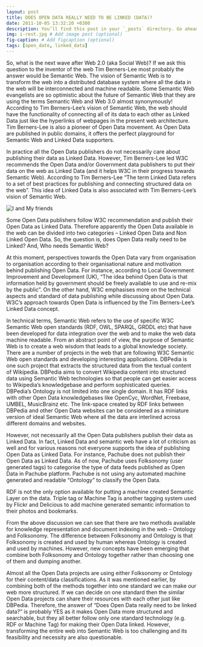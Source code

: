 ```yaml
---
layout: post
title: DOES OPEN DATA REALLY NEED TO BE LINKED (DATA)?
date: 2011-10-05 13:32:20 +0300
description: You’ll find this post in your `_posts` directory. Go ahead and edit it and re-build the site to see your changes. # Add post description (optional)
img: i-rest.jpg # Add image post (optional)
fig-caption: # Add figcaption (optional)
tags: [open_date, linked_data]
---
```

So, what is the next wave after Web 2.0 (aka Social Web)? If we ask this question to the inventor of the web Tim Berners-Lee most probably the answer would be Semantic Web. The vision of Semantic Web is to transform the web into a distributed database system where all the data in the web will be interconnected and machine readable. Some Semantic Web evangelists are so optimistic about the future of Semantic Web that they are using the terms Semantic Web and Web 3.0 almost synonymously! According to Tim Berners-Lee’s vision of Semantic Web, the web should have the functionality of connecting all of its data to each other as Linked Data just like the hyperlinks of webpages in the present web architecture. Tim Berners-Lee is also a pioneer of Open Data movement. As Open Data are published in public domains, it offers the perfect playground for Semantic Web and Linked Data supporters.

In practice all the Open Data publishers do not necessarily care about publishing their data as Linked Data. However, Tim Berners-Lee led W3C recommends the Open Data and/or Government data publishers to put their data on the web as Linked Data (and it helps W3C in their progress towards Semantic Web). According to Tim Berners-Lee “The term Linked Data refers to a set of best practices for publishing and connecting structured data on the web”. This idea of Linked Data is also associated with Tim Berners-Lee’s vision of Semantic Web.

![I and My friends]({{site.baseurl}}/assets/img/Linked.png)

Some Open Data publishers follow W3C recommendation and publish their Open Data as Linked Data. Therefore apparently the Open Data available in the web can be divided into two categories – Linked Open Data and Non Linked Open Data. So, the question is, does Open Data really need to be Linked? And, Who needs Semantic Web?

At this moment, perspectives towards the Open Data vary from organisation to organisation according to their organisational nature and motivation behind publishing Open Data. For instance, according to Local Government Improvement and Development (UK), “The idea behind Open Data is that information held by government should be freely available to use and re-mix by the public”. On the other hand, W3C emphasises more on the technical aspects  and standard of data publishing while discussing about Open Data. W3C’s approach towards Open Data is influenced by the Tim Berners-Lee’s Linked Data concept.

In technical terms, Semantic Web refers to the use of specific W3C Semantic Web open standards (RDF, OWL, SPARQL, GRDDL etc) that have been developed for data integration over the web and to make the web data machine readable. From an abstract point of view, the purpose of Semantic Web is to create a web wisdom that leads to a global knowledge society. There are a number of projects in the web that are following W3C Semantic Web open standards and developing interesting applications. DBPedia is one such project that extracts the structured data from the textual content of Wikipedia. DBPedia aims to convert Wikipedia content into structured data using Semantic Web technologies so that people can get easier access to Wikipedia’s knowledgebase and perform sophisticated queries. DBPedia’s Ontology is not limited into one single domain. It has RDF links with other Open Data knowledgebases like OpenCyc, WordNet, Freebase, UMBEL, MusicBrainz etc. The link-space created by RDF links between DBPedia and other Open Data websites can be considered as a miniature version of ideal Semantic Web where all the data are interlined across different domains and websites.

However, not necessarily all the Open Data publishers publish their data as Linked Data. In fact, Linked Data and semantic web have a lot of criticism as well and for various reasons not everyone supports the idea of publishing Open Data as Linked Data. For instance, Pachube does not publish their Open Data as Linked Data. As of now, Pachube uses Folksonomy (user generated tags) to categorise the type of data feeds published as Open Data in Pachube platform. Pachube is not using any automated machine generated and readable “Ontology” to classify the Open Data.

RDF is not the only option available for putting a machine created Semantic Layer on the data. Triple tag or Machine Tag is another tagging system used by Flickr and Delicious to add machine generated semantic information to their photos and bookmarks.

From the above discussion we can see that there are two methods available for knowledge representation and document indexing in the web – Ontology and Folksonomy. The difference between Folksonomy and Ontology is that Folksonomy is created and used by human whereas Ontology is created and used by machines. However, new concepts have been emerging that combine both Folksonomy and Ontology together rather than choosing one of them and dumping another.

Almost all the Open Data projects are using either Folksonomy or Ontology for their content/data classifications. As it was mentioned earlier, by combining both of the methods together into one standard we can make our web more structured. If we can decide on one standard then the similar Open Data projects can share their resources with each other just like DBPedia. Therefore, the answer of “Does Open Data really need to be linked data?” is probably YES as it makes Open Data more structured and searchable, but they all better follow only one standard technology (e.g. RDF or Machine Tag) for making their Open Data linked. However, transforming the entire web into Semantic Web is too challenging and its feasibility and necessity are also questionable.
